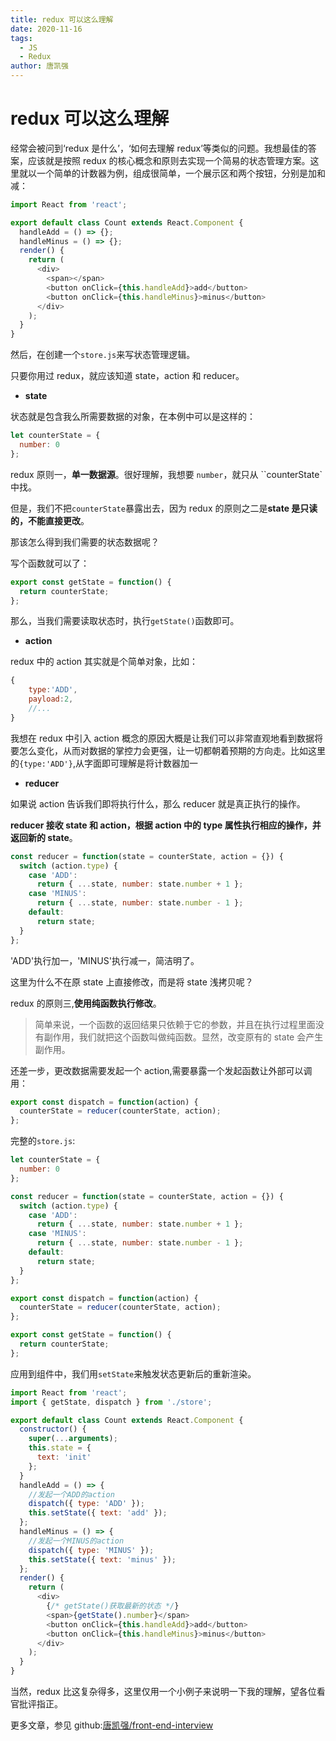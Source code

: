 ```yaml
---
title: redux 可以这么理解
date: 2020-11-16
tags:
  - JS
  - Redux
author: 唐凯强
---
```


# redux 可以这么理解

经常会被问到‘redux 是什么’，‘如何去理解 redux’等类似的问题。我想最佳的答案，应该就是按照 redux 的核心概念和原则去实现一个简易的状态管理方案。这里就以一个简单的计数器为例，组成很简单，一个展示区和两个按钮，分别是加和减：

```js
import React from 'react';

export default class Count extends React.Component {
  handleAdd = () => {};
  handleMinus = () => {};
  render() {
    return (
      <div>
        <span></span>
        <button onClick={this.handleAdd}>add</button>
        <button onClick={this.handleMinus}>minus</button>
      </div>
    );
  }
}
```

然后，在创建一个`store.js`来写状态管理逻辑。

只要你用过 redux，就应该知道 state，action 和 reducer。

- **state**

状态就是包含我么所需要数据的对象，在本例中可以是这样的：

```js
let counterState = {
  number: 0
};
```

redux 原则一，**单一数据源**。很好理解，我想要 `number`，就只从 ``counterState` 中找。

但是，我们不把`counterState`暴露出去，因为 redux 的原则之二是**state 是只读的，不能直接更改**。

那该怎么得到我们需要的状态数据呢？

写个函数就可以了：

```js
export const getState = function() {
  return counterState;
};
```

那么，当我们需要读取状态时，执行`getState()`函数即可。

- **action**

redux 中的 action 其实就是个简单对象，比如：

```js
{
	type:'ADD',
	payload:2,
	//...
}
```

我想在 redux 中引入 action 概念的原因大概是让我们可以非常直观地看到数据将要怎么变化，从而对数据的掌控力会更强，让一切都朝着预期的方向走。比如这里的`{type:'ADD'}`,从字面即可理解是将计数器加一

- **reducer**

如果说 action 告诉我们即将执行什么，那么 reducer 就是真正执行的操作。

**reducer 接收 state 和 action，根据 action 中的 type 属性执行相应的操作，并返回新的 state**。

```js
const reducer = function(state = counterState, action = {}) {
  switch (action.type) {
    case 'ADD':
      return { ...state, number: state.number + 1 };
    case 'MINUS':
      return { ...state, number: state.number - 1 };
    default:
      return state;
  }
};
```

'ADD'执行加一，'MINUS'执行减一，简洁明了。

这里为什么不在原 state 上直接修改，而是将 state 浅拷贝呢？

redux 的原则三,**使用纯函数执行修改**。

> 简单来说，一个函数的返回结果只依赖于它的参数，并且在执行过程里面没有副作用，我们就把这个函数叫做纯函数。显然，改变原有的 state 会产生副作用。

还差一步，更改数据需要发起一个 action,需要暴露一个发起函数让外部可以调用：

```js
export const dispatch = function(action) {
  counterState = reducer(counterState, action);
};
```

完整的`store.js`:

```js
let counterState = {
  number: 0
};

const reducer = function(state = counterState, action = {}) {
  switch (action.type) {
    case 'ADD':
      return { ...state, number: state.number + 1 };
    case 'MINUS':
      return { ...state, number: state.number - 1 };
    default:
      return state;
  }
};

export const dispatch = function(action) {
  counterState = reducer(counterState, action);
};

export const getState = function() {
  return counterState;
};
```

应用到组件中，我们用`setState`来触发状态更新后的重新渲染。

```js
import React from 'react';
import { getState, dispatch } from './store';

export default class Count extends React.Component {
  constructor() {
    super(...arguments);
    this.state = {
      text: 'init'
    };
  }
  handleAdd = () => {
    //发起一个ADD的action
    dispatch({ type: 'ADD' });
    this.setState({ text: 'add' });
  };
  handleMinus = () => {
    //发起一个MINUS的action
    dispatch({ type: 'MINUS' });
    this.setState({ text: 'minus' });
  };
  render() {
    return (
      <div>
        {/* getState()获取最新的状态 */}
        <span>{getState().number}</span>
        <button onClick={this.handleAdd}>add</button>
        <button onClick={this.handleMinus}>minus</button>
      </div>
    );
  }
}
```

当然，redux 比这复杂得多，这里仅用一个小例子来说明一下我的理解，望各位看官批评指正。

更多文章，参见 github:[唐凯强/front-end-interview](https://github.com/唐凯强/front-end-interview)
